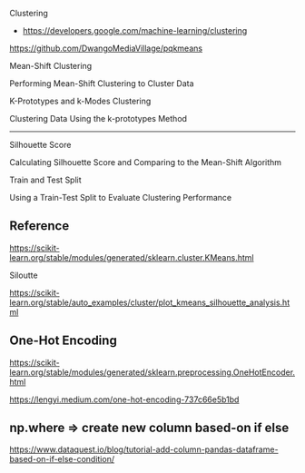 Clustering
- https://developers.google.com/machine-learning/clustering

https://github.com/DwangoMediaVillage/pqkmeans

Mean-Shift Clustering

Performing Mean-Shift Clustering to Cluster Data

K-Prototypes and k-Modes Clustering

Clustering Data Using the k-prototypes Method

****

Silhouette Score

Calculating Silhouette Score and Comparing to the Mean-Shift Algorithm

Train and Test Split

Using a Train-Test Split to Evaluate Clustering Performance

## Reference


https://scikit-learn.org/stable/modules/generated/sklearn.cluster.KMeans.html

Siloutte

https://scikit-learn.org/stable/auto_examples/cluster/plot_kmeans_silhouette_analysis.html

## One-Hot Encoding

https://scikit-learn.org/stable/modules/generated/sklearn.preprocessing.OneHotEncoder.html

https://lengyi.medium.com/one-hot-encoding-737c66e5b1bd

## np.where => create new column based-on if else 

https://www.dataquest.io/blog/tutorial-add-column-pandas-dataframe-based-on-if-else-condition/
